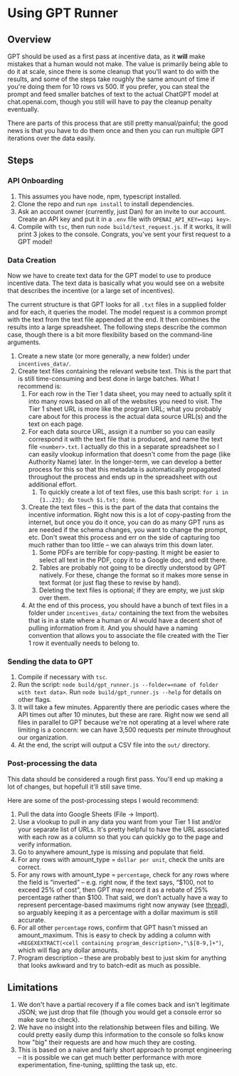 # Using GPT Runner

## Overview

GPT should be used as a first pass at incentive data, as it **will** make mistakes that a human would not make. The value is primarily being able to do it at scale, since there is some cleanup that you'll want to do with the results, and some of the steps take roughly the same amount of time if you're doing them for 10 rows vs 500. If you prefer, you can steal the prompt and feed smaller batches of text to the actual ChatGPT model at chat.openai.com, though you still will have to pay the cleanup penalty eventually.

There are parts of this process that are still pretty manual/painful; the good news is that you have to do them once and then you can run multiple GPT iterations over the data easily.

## Steps

### API Onboarding
1. This assumes you have node, npm, typescript installed.
1. Clone the repo and run `npm install` to install dependencies.
1. Ask an account owner (currently, just Dan) for an invite to our account. Create an API key and put it in a `.env` file with `OPENAI_API_KEY=<api key>`.
2. Compile with `tsc`, then run `node build/test_request.js`. If it works, it will print 3 jokes to the console. Congrats, you've sent your first request to a GPT model!

### Data Creation
Now we have to create text data for the GPT model to use to produce incentive data. The text data is basically what you would see on a website that describes the incentive (or a large set of incentives).

The current structure is that GPT looks for all `.txt` files in a supplied folder and for each, it queries the model. The model request is a common prompt with the text from the text file appended at the end. It then combines the results into a large spreadsheet. The following steps describe the common case, though there is a bit more flexibility based on the command-line arguments.

1. Create a new state (or more generally, a new folder) under `incentives_data/`.
1. Create text files containing the relevant website text. This is the part that is still time-consuming and best done in large batches. What I recommend is:
    1. For each row in the Tier 1 data sheet, you may need to actually split it into many rows based on all of the websites you need to visit. The Tier 1 sheet URL is more like the program URL; what you probably care about for this process is the actual data source URL(s) and the text on each page.
    1. For each data source URL, assign it a number so you can easily correspond it with the text file that is produced, and name the text file `<number>.txt`. I actually do this in a separate spreadsheet so I can easily vlookup information that doesn't come from the page (like Authority Name) later. In the longer-term, we can develop a better process for this so that this metadata is automatically propagated throughout the process and ends up in the spreadsheet with out additional effort.
        1. To quickly create a lot of text files, use this bash script: `for i in {1..23}; do touch $i.txt; done`.
    1. Create the text files – this is the part of the data that contains the incentive information. Right now this is a lot of copy-pasting from the internet, but once you do it once, you can do as many GPT runs as are needed if the schema changes, you want to change the prompt, etc. Don't sweat this process and err on the side of capturing too much rather than too little – we can always trim this down later.
        1. Some PDFs are terrible for copy-pasting. It might be easier to select all text in the PDF, copy it to a Google doc, and edit there.
        2. Tables are probably not going to be directly understood by GPT natively. For these, change the format so it makes more sense in text format (or just flag these to revise by hand).
        3. Deleting the text files is optional; if they are empty, we just skip over them.
    2. At the end of this process, you should have a bunch of text files in a folder under `incentives_data/` containing the text from the websites that is in a state where a human or AI would have a decent shot of pulling information from it. And you should have a naming convention that allows you to associate the file created with the Tier 1 row it eventually needs to belong to.

### Sending the data to GPT
1. Compile if necessary with `tsc`.
1. Run the script: `node build/gpt_runner.js --folder=<name of folder with text data>`. Run `node build/gpt_runner.js --help` for details on other flags.
1. It will take a few minutes. Apparently there are periodic cases where the API times out after 10 minutes, but these are rare. Right now we send all files in parallel to GPT because we're not operating at a level where rate limiting is a concern: we can have 3,500 requests per minute throughout our organization.
1. At the end, the script will output a CSV file into the `out/` directory.

### Post-processing the data
This data should be considered a rough first pass. You'll end up making a lot of changes, but hopefull it'll still save time.

Here are some of the post-processing steps I would recommend:
1. Pull the data into Google Sheets (File -> Import).
1. Use a vlookup to pull in any data you want from your Tier 1 list and/or your separate list of URLs. It's pretty helpful to have the URL associated with each row as a column so that you can quickly go to the page and verify information.
1. Go to anywhere amount_type is missing and populate that field.
1. For any rows with amount_type = `dollar per unit`, check the units are correct.
1. For any rows with amount_type = `percentage`, check for any rows where the field is “inverted” – e.g. right now, if the text says, “$100, not to exceed 25% of cost”, then GPT may record it as a rebate of 25% percentage rather than $100. That said, we don’t actually have a way to represent percentage-based maximums right now anyway (see [thread](https://rewiringameri-g3x1100.slack.com/archives/C05S7N7Q5GE/p1696521688127919)), so arguably keeping it as a percentage with a dollar maximum is still accurate.
1. For all other `percentage` rows, confirm that GPT hasn't missed an amount_maximum. This is easy to check by adding a column with `=REGEXEXTRACT(<cell containing program_description>,"\$[0-9,]+")`, which will flag any dollar amounts.
1. Program description – these are probably best to just skim for anything that looks awkward and try to batch-edit as much as possible.



## Limitations
1. We don't have a partial recovery if a file comes back and isn't legitimate JSON; we just drop that file (though you would get a console error so make sure to check).
1. We have no insight into the relationship between files and billing. We could pretty easily dump this information to the console so folks know how "big" their requests are and how much they are costing.
1. This is based on a naive and fairly short approach to prompt engineering – it is possible we can get much better performance with more experimentation, fine-tuning, splitting the task up, etc.